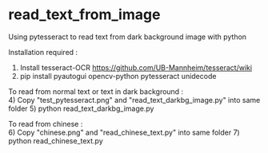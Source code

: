 # read_text_from_image
Using pytesseract to read text from dark background image with python

Installation required :
1) Install tesseract-OCR https://github.com/UB-Mannheim/tesseract/wiki
2) pip install pyautogui opencv-python pytesseract unidecode

To read from normal text or text in dark background :  
4) Copy "test_pytesseract.png" and "read_text_darkbg_image.py" into same folder
5) python read_text_darkbg_image.py

To read from chinese :  
6) Copy "chinese.png" and "read_chinese_text.py" into same folder
7) python read_chinese_text.py



